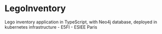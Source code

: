 # LegoInventory
Lego inventory application in TypeScript, with Neo4j database, deployed in kubernetes infrastructure - E5FI - ESIEE Paris

